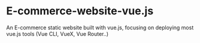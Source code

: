 # E-commerce-website-vue.js
An E-commerce static website built with vue.js, focusing on deploying most vue.js tools (Vue CLI, VueX, Vue Router..)
